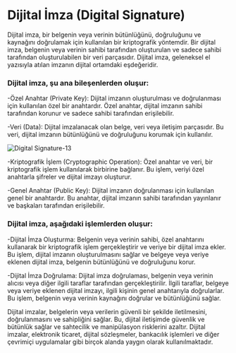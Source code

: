 # Dijital İmza (Digital Signature)

Dijital imza, bir belgenin veya verinin bütünlüğünü, doğruluğunu ve kaynağını doğrulamak için kullanılan bir kriptografik yöntemdir. Bir dijital imza, belgenin veya verinin sahibi tarafından oluşturulan ve sadece sahibi tarafından oluşturulabilen bir veri parçasıdır. Dijital imza, geleneksel el yazısıyla atılan imzanın dijital ortamdaki eşdeğeridir.

### Dijital imza, şu ana bileşenlerden oluşur:
  
-Özel Anahtar (Private Key): Dijital imzanın oluşturulması ve doğrulanması için kullanılan özel bir anahtardır. Özel anahtar, dijital imzanın sahibi tarafından korunur ve sadece sahibi tarafından erişilebilir.

-Veri (Data): Dijital imzalanacak olan belge, veri veya iletişim parçasıdır. Bu veri, dijital imzanın bütünlüğünü ve doğruluğunu korumak için kullanılır.

![Digital Signature-13](https://github.com/umaysafak/Blockchain-Temelleri/assets/83416728/d560215b-8a5a-4883-997e-202def3f312d)

-Kriptografik İşlem (Cryptographic Operation): Özel anahtar ve veri, bir kriptografik işlem kullanılarak birbirine bağlanır. Bu işlem, veriyi özel anahtarla şifreler ve dijital imzayı oluşturur.

-Genel Anahtar (Public Key): Dijital imzanın doğrulanması için kullanılan genel bir anahtardır. Bu anahtar, dijital imzanın sahibi tarafından yayınlanır ve başkaları tarafından erişilebilir.

### Dijital imza, aşağıdaki işlemlerden oluşur:

-Dijital İmza Oluşturma: Belgenin veya verinin sahibi, özel anahtarını kullanarak bir kriptografik işlem gerçekleştirir ve veriye bir dijital imza ekler. Bu işlem, dijital imzanın oluşturulmasını sağlar ve belgeye veya veriye eklenen dijital imza, belgenin bütünlüğünü ve doğruluğunu korur.

-Dijital İmza Doğrulama: Dijital imza doğrulaması, belgenin veya verinin alıcısı veya diğer ilgili taraflar tarafından gerçekleştirilir. İlgili taraflar, belgeye veya veriye eklenen dijital imzayı, ilgili kişinin genel anahtarıyla doğrularlar. Bu işlem, belgenin veya verinin kaynağını doğrular ve bütünlüğünü sağlar.

Dijital imzalar, belgelerin veya verilerin güvenli bir şekilde iletilmesini, doğrulanmasını ve sahipliğini sağlar. Bu, dijital iletişimde güvenlik ve bütünlük sağlar ve sahtecilik ve manipülasyon risklerini azaltır. Dijital imzalar, elektronik ticaret, dijital sözleşmeler, bankacılık işlemleri ve diğer çevrimiçi uygulamalar gibi birçok alanda yaygın olarak kullanılmaktadır.
